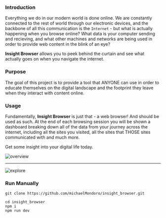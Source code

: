 
### Introduction

Everything we do in our modern world is done online. We are constantly connected to the rest of world through our electronic devices, and the backbone of all this communication is the `Internet` - but what is actually happening when you browse online? What data is your computer sending and recieving, and what other machines and networks are being used in order to provide web content in the blink of an eye?

**Insight Browser** allows you to peek behind the curtain and see what actually goes on when you navigate the internet.

### Purpose
The goal of this project is to provide a tool that ANYONE can use in order to educate themselves on the digital landscape and the footprint they leave when they interact with content online. 

### Usage
Fundamentally, **Insight Browser** is just that - a web browser! And should be used as such. At the end of each browsing session you will be shown a dashboard breaking down all of the data from your journey across the internet, including all the sites you visited, all the sites that THOSE sites communicated with and much more. 

Get some insight into your digital life today.

 
![overview](https://github.com/user-attachments/assets/1dbc0527-9961-4336-94e0-0e6b27616533)

<hr>

![explore](https://github.com/user-attachments/assets/2f549dfe-31d8-4565-a9c8-4422bf413bc3)


### Run Manually
```
git clone https://github.com/michaelMondoro/insight_browser.git

cd insight_browser
npm i
npm run dev
```